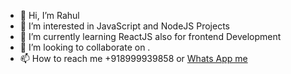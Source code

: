 - 👋 Hi, I’m Rahul
- 👀 I’m interested in JavaScript and NodeJS Projects
- 🌱 I’m currently learning ReactJS also for frontend Development
- 💞️ I’m looking to collaborate on .
- 📫 How to reach me +918999939858 or <a href='https://wa.me/918999939858'>Whats App me</a>

<!---
R-8888/R-8888 is a ✨ special ✨ repository because its `README.md` (this file) appears on your GitHub profile.
You can click the Preview link to take a look at your changes.
--->
